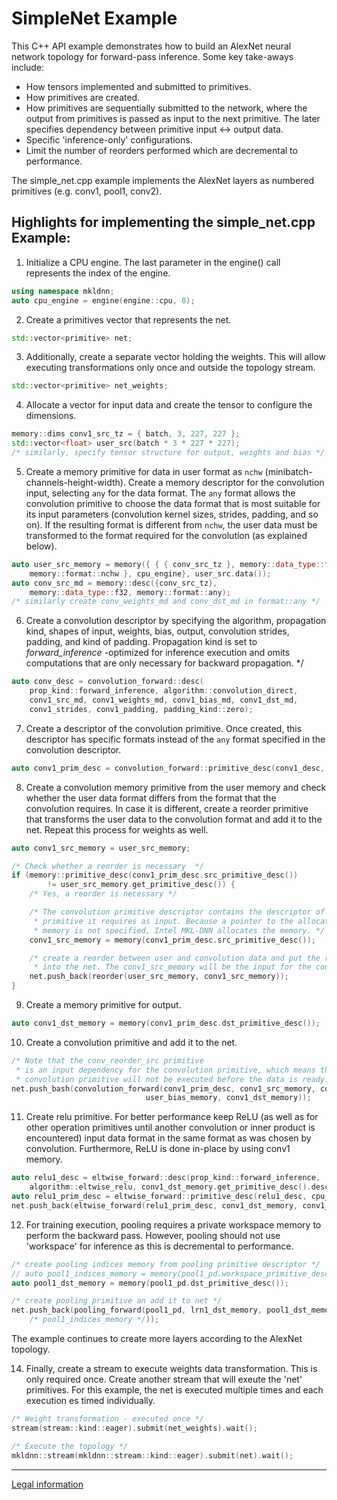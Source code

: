 # SimpleNet Example

This C++ API example demonstrates how to build an AlexNet neural
network topology for forward-pass inference. Some key take-aways
include:

* How tensors implemented and submitted to primitives.
* How primitives are created.
* How primitives are sequentially submitted to the network, where the output from
  primitives is passed as input to the next primitive. The later specifies
  dependency between primitive input <-> output data.
* Specific 'inference-only' configurations.
* Limit the number of reorders performed which are decremental to performance.

The simple_net.cpp example implements the AlexNet layers
as numbered primitives (e.g. conv1, pool1, conv2).

## Highlights for implementing the simple_net.cpp Example:

1. Initialize a CPU engine. The last parameter in the engine() call represents the index of the
   engine.
~~~cpp
using namespace mkldnn;
auto cpu_engine = engine(engine::cpu, 0);
~~~

2. Create a primitives vector that represents the net.
~~~cpp
std::vector<primitive> net;
~~~

3. Additionally, create a separate vector holding the weights. This will allow
executing transformations only once and outside the topology stream.
~~~cpp
std::vector<primitive> net_weights;
~~~

4. Allocate a vector for input data and create the tensor to configure the dimensions.
~~~cpp
memory::dims conv1_src_tz = { batch, 3, 227, 227 };
std::vector<float> user_src(batch * 3 * 227 * 227);
/* similarly, specify tensor structure for output, weights and bias */
~~~

5. Create a memory primitive for data in user format as `nchw`
   (minibatch-channels-height-width). Create a memory descriptor
   for the convolution input, selecting `any` for the data format.
   The `any` format allows the convolution primitive to choose the data format
   that is most suitable for its input parameters (convolution kernel
   sizes, strides, padding, and so on). If the resulting format is different
   from `nchw`, the user data must be transformed to the format required for
   the convolution (as explained below).
~~~cpp
auto user_src_memory = memory({ { { conv_src_tz }, memory::data_type::f32,
    memory::format::nchw }, cpu_engine}, user_src.data());
auto conv_src_md = memory::desc({conv_src_tz},
    memory::data_type::f32, memory::format::any);
/* similarly create conv_weights_md and conv_dst_md in format::any */
~~~

6. Create a convolution descriptor by specifying the algorithm, propagation
   kind, shapes of input, weights, bias, output, convolution strides,
   padding, and kind of padding. Propagation kind is set to *forward_inference*
   -optimized for inference execution and omits computations that are only necessary
   for backward propagation. */
~~~cpp
auto conv_desc = convolution_forward::desc(
    prop_kind::forward_inference, algorithm::convolution_direct,
    conv1_src_md, conv1_weights_md, conv1_bias_md, conv1_dst_md,
    conv1_strides, conv1_padding, padding_kind::zero);
~~~

7. Create a descriptor of the convolution primitive. Once created, this
   descriptor has specific formats instead of the `any` format specified
   in the convolution descriptor.
~~~cpp
auto conv1_prim_desc = convolution_forward::primitive_desc(conv1_desc, cpu_engine);
~~~

8. Create a convolution memory primitive from the user memory and check whether the user
   data format differs from the format that the convolution requires. In
   case it is different, create a reorder primitive that transforms the user data
   to the convolution format and add it to the net. Repeat this process for weights as well.
~~~cpp
auto conv1_src_memory = user_src_memory;

/* Check whether a reorder is necessary  */
if (memory::primitive_desc(conv1_prim_desc.src_primitive_desc())
        != user_src_memory.get_primitive_desc()) {
    /* Yes, a reorder is necessary */

    /* The convolution primitive descriptor contains the descriptor of a memory
     * primitive it requires as input. Because a pointer to the allocated
     * memory is not specified, Intel MKL-DNN allocates the memory. */
    conv1_src_memory = memory(conv1_prim_desc.src_primitive_desc());

    /* create a reorder between user and convolution data and put the reorder
     * into the net. The conv1_src_memory will be the input for the convolution */
    net.push_back(reorder(user_src_memory, conv1_src_memory));
}
~~~

9. Create a memory primitive for output.
~~~cpp
auto conv1_dst_memory = memory(conv1_prim_desc.dst_primitive_desc());
~~~

10. Create a convolution primitive and add it to the net.
~~~cpp
/* Note that the conv_reorder_src primitive
 * is an input dependency for the convolution primitive, which means that the
 * convolution primitive will not be executed before the data is ready. */
net.push_bash(convolution_forward(conv1_prim_desc, conv1_src_memory, conv1_weights_memory,
                              user_bias_memory, conv1_dst_memory));
~~~

11. Create relu primitive. For better performance keep ReLU
   (as well as for other operation primitives until another convolution or
    inner product is encountered) input data format in the same format as was chosen by
   convolution. Furthermore, ReLU is done in-place by using conv1 memory.
~~~cpp
auto relu1_desc = eltwise_forward::desc(prop_kind::forward_inference,
    algorithm::eltwise_relu, conv1_dst_memory.get_primitive_desc().desc(), negative1_slope);
auto relu1_prim_desc = eltwise_forward::primitive_desc(relu1_desc, cpu_engine);
net.push_back(eltwise_forward(relu1_prim_desc, conv1_dst_memory, conv1_dst_memory));
~~~

12. For training execution, pooling requires a private workspace memory to perform
the backward pass. However, pooling should not use 'workspace' for inference
as this is decremental to performance.
~~~cpp
/* create pooling indices memory from pooling primitive descriptor */
// auto pool1_indices_memory = memory(pool1_pd.workspace_primitive_desc());
auto pool1_dst_memory = memory(pool1_pd.dst_primitive_desc());

/* create pooling primitive an add it to net */
net.push_back(pooling_forward(pool1_pd, lrn1_dst_memory, pool1_dst_memory
    /* pool1_indices_memory */));
~~~
  The example continues to create more layers according to
  the AlexNet topology.

14. Finally, create a stream to execute weights data transformation. This is only
required once. Create another stream that will exeute the 'net' primitives. For
this example, the net is executed multiple times and each execution es timed
individually.
~~~cpp
/* Weight transformation - executed once */
stream(stream::kind::eager).submit(net_weights).wait();

/* Execute the topology */
mkldnn::stream(mkldnn::stream::kind::eager).submit(net).wait();
~~~
---

[Legal information](legal_information.md)
